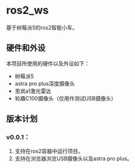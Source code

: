 # ros2_ws
基于树莓派5的ros2智能小车。

## 硬件和外设

本项目所使用的硬件以及外设如下：

- 树莓派5
- astra pro plus深度摄像头
- 思岚a1激光雷达
- 轮趣C100摄像头（仅用作测试USB摄像头）

## 版本计划

### v0.0.1：

1. 支持在ros2容器中运行项目。
2. 支持在浏览器浏览USB摄像头以及astra pro plus。

